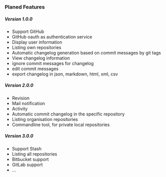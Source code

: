 ### Planed Features

##### Version 1.0.0
- Support GitHub
- GitHub oauth as authentication service
- Display user information
- Listing own repositories
- Automatic changelog generation based on commit messages by git tags
- View changelog information
- ignore commit messages for changelog
- edit commit messages
- export changelog in json, markdown, html, xml, csv

##### Version 2.0.0
- Revision
- Mail notification
- Activity
- Automatic commit changelog in the specific repository
- Listing organisation repositories
- Commandline tool, for private local repositories


##### Version 3.0.0
- Support Stash
- Listing all repositories
- Bitbucket support
- GitLab support
- ...
